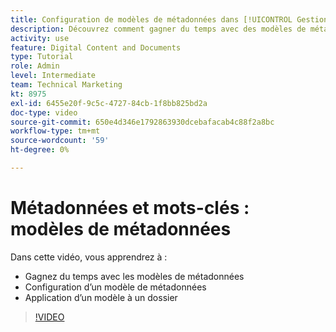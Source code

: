 ```yaml
---
title: Configuration de modèles de métadonnées dans [!UICONTROL Gestion des actifs numériques Workfront]
description: Découvrez comment gagner du temps avec des modèles de métadonnées, configurer un modèle de métadonnées et appliquer un modèle à un dossier dans [!UICONTROL Gestion des actifs numériques Workfront].
activity: use
feature: Digital Content and Documents
type: Tutorial
role: Admin
level: Intermediate
team: Technical Marketing
kt: 8975
exl-id: 6455e20f-9c5c-4727-84cb-1f8bb825bd2a
doc-type: video
source-git-commit: 650e4d346e1792863930dcebafacab4c88f2a8bc
workflow-type: tm+mt
source-wordcount: '59'
ht-degree: 0%

---
```


# Métadonnées et mots-clés : modèles de métadonnées

Dans cette vidéo, vous apprendrez à :

* Gagnez du temps avec les modèles de métadonnées
* Configuration d’un modèle de métadonnées
* Application d’un modèle à un dossier

>[!VIDEO](https://video.tv.adobe.com/v/335238/?quality=12&learn=on)
